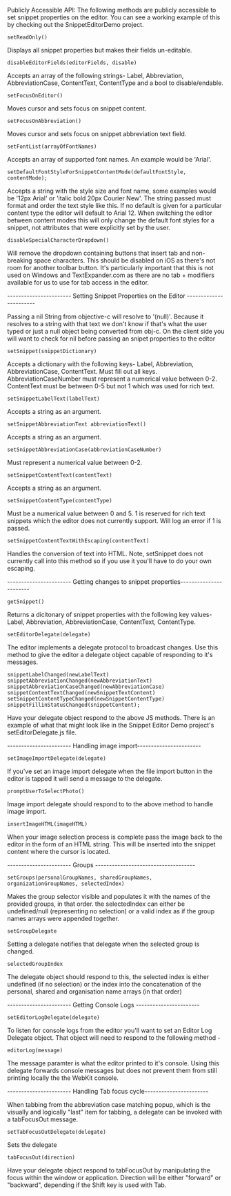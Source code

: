 Publicly Accessible API:
The following methods are publicly accessible to set snippet properties on the editor. You can see a working example of this by checking out the SnippetEditorDemo project.

    setReadOnly()
Displays all snippet properties but makes their fields un-editable.

    disableEditorFields(editorFields, disable)
Accepts an array of the following strings- Label, Abbreviation, AbbreviationCase, ContentText, ContentType and a bool to disable/endable.

    setFocusOnEditor()
Moves cursor and sets focus on snippet content.

    setFocusOnAbbreviation()
Moves cursor and sets focus on snippet abbreviation text field.

    setFontList(arrayOfFontNames)
Accepts an array of supported font names. An example would be 'Arial'.

    setDefaultFontStyleForSnippetContentMode(defaultFontStyle, contentMode);
Accepts a string with the style size and font name, some examples would be '12px Arial' or 'italic bold 20px Courier New'. The string passed must format and order the text style like this. If no default is given for a particular content type the editor will default to Arial 12. When switching the editor between content modes this will only change the default font styles for a snippet, not attributes that were explicitly set by the user.

    disableSpecialCharacterDropdown()
Will remove the dropdown containing buttons that insert tab and non-breaking space characters. This should be disabled on iOS as there's not room for another toolbar button. It's particularly important that this is not used on Windows and TextExpander.com as there are no tab + modifiers available for us to use for tab access in the editor.

----------------------- Setting Snippet Properties on the Editor -----------------------

Passing a nil String from objective-c will resolve to '(null)'. Because it resolves to a string with that text we don't know if that's what the user typed or just a null object being converted from obj-c. On the client side you will want to check for nil before passing an snipet properties to the editor

    setSnippet(snippetDictionary)

Accepts a dictionary with the following keys- Label, Abbreviation, AbbreviationCase, ContentText. Must fill out all keys. AbbreviationCaseNumber must represent a numerical value between 0-2. ContentText must be between 0-5 but not 1 which was used for rich text.

    setSnippetLabelText(labelText)

Accepts a string as an argument.

    setSnippetAbbreviationText abbreviationText()

Accepts a string as an argument.

    setSnippetAbbreviationCase(abbreviationCaseNumber)

Must represent a numerical value between 0-2.

    setSnippetContentText(contentText)

Accepts a string as an argument.

    setSnippetContentType(contentType)

Must be a numerical value between 0 and 5. 1 is reserved for rich text snippets which the editor does not currently support. Will log an error if 1 is passed.

    setSnippetContentTextWithEscaping(contentText)

Handles the conversion of text into HTML. Note, setSnippet does not currently call into this method so if you use it you'll have to do your own escaping.

----------------------- Getting changes to snippet properties-----------------------

    getSnippet()
Returns a dicitonary of snippet properties with the following key values- Label, Abbreviation, AbbreviationCase, ContentText, ContentType.

    setEditorDelegate(delegate)

The editor implements a delegate protocol to broadcast changes. Use this method to give the editor a delegate object capable of responding to it's messages.

    snippetLabelChanged(newLabelText)
    snippetAbbreviationChanged(newAbbreviationText)
    snippetAbbreviationCaseChanged(newAbbreviationCase)
    snippetContentTextChanged(newSnippetTextContent)
    setSnippetContentTypeChanged(newSnippetContentType)
    snippetFillinStatusChanged(snippetContent);

Have your delegate object respond to the above JS methods. There is an example of what that might look like in the Snippet Editor Demo project's setEditorDelegate.js file.

----------------------- Handling image import-----------------------

    setImageImportDelegate(delegate)

If you've set an image import delegate when the file import button in the editor is tapped it will send a message to the delegate.

    promptUserToSelectPhoto()

Image import delegate should respond to to the above method to handle image import.

    insertImageHTML(imageHTML)

When your image selection process is complete pass the image back to the editor in the form of an HTML string. This will be inserted into the snippet content where the cursor is located.

----------------------- Groups ------------------------------------

    setGroups(personalGroupNames, sharedGroupNames, organizationGroupNames, selectedIndex)

Makes the group selector visible and populates it with the names of the provided groups, in that order. the selectedIndex can either be undefined/null (representing no selection) or a valid index as if the group names arrays were appended together.

    setGroupDelegate

Setting a delegate notifies that delegate when the selected group is changed.

    selectedGroupIndex

The delegate object should respond to this, the selected index is either undefined (if no selection) or the index into the concatenation of the personal, shared and organisation name arrays (in that order)

----------------------- Getting Console Logs -----------------------

    setEditorLogDelegate(delegate)

To listen for console logs from the editor you'll want to set an Editor Log Delegate object. That object will need to respond to the following method -

    editorLog(message)
The message paramter is what the editor printed to it's console. Using this delegate forwards console messages but does not prevent them from still printing locally the the WebKit console. 

----------------------- Handling Tab focus cycle-----------------------

When tabbing from the abbreviation case matching popup, which is the visually and logically "last" item for tabbing, a delegate can be invoked with a tabFocusOut message.

    setTabFocusOutDelegate(delegate)

Sets the delegate

    tabFocusOut(direction)

Have your delegate object respond to tabFocusOut by manipulating the focus within the window or application.
Direction will be either "forward" or "backward", depending if the Shift key is used with Tab.

